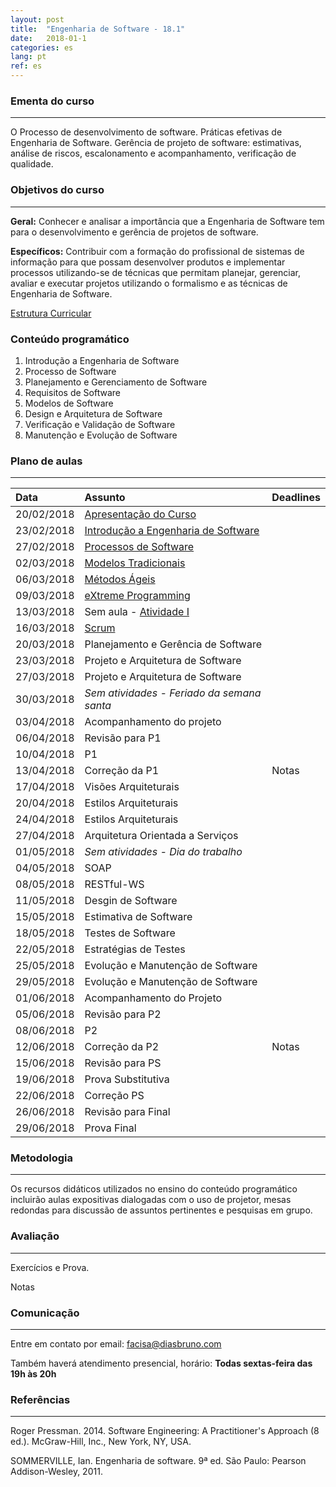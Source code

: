 ```yaml
---
layout: post
title:  "Engenharia de Software - 18.1"
date:   2018-01-1
categories: es
lang: pt
ref: es
---
```


### Ementa do curso
___
O Processo de desenvolvimento de software. Práticas efetivas de Engenharia de Software. Gerência de projeto de software: estimativas, análise de riscos, escalonamento e acompanhamento, verificação de qualidade.

### Objetivos do curso
___
**Geral:**
Conhecer e analisar a importância que a Engenharia de Software tem para o desenvolvimento e gerência de projetos de software.

**Específicos:**
Contribuir com a formação do profissional de sistemas de informação para que possam desenvolver produtos e implementar processos utilizando-se de técnicas que permitam planejar, gerenciar, avaliar e executar projetos utilizando o formalismo e as técnicas de Engenharia de Software.

[Estrutura Curricular](https://drive.google.com/file/d/0B9oADRpZVGECMmQ4WV83YVlRRGs/view?usp=sharing)

### Conteúdo programático

1. Introdução a Engenharia de Software
2. Processo de Software
3. Planejamento e Gerenciamento de Software
4. Requisitos de Software
5. Modelos de Software
6. Design e Arquitetura de Software
7. Verificação e Validação de Software
8. Manutenção e Evolução de Software

### Plano de aulas
___

| Data	| Assunto | Deadlines
| :------- | :------ | :------ |
| 20/02/2018 | [Apresentação do Curso](https://docs.google.com/presentation/d/1EeiAs1zpZIVcpZs-dTG1XUrIcHUDLj1OX2s7mMRZ-EE/preview?slide=id.p)
| 23/02/2018 | [Introdução a Engenharia de Software](https://docs.google.com/presentation/d/1MpTzyG-HIsgblINqmwI6ZUgBZpQtntCmLt2xW3B0bzQ/preview?slide=id.p)
| 27/02/2018 | [Processos de Software](https://docs.google.com/presentation/d/1T7QVD7NGVuixsGoti4DuAxPNHesppzxKn3N5dKxITg4/preview?slide=id.p)
| 02/03/2018 | [Modelos Tradicionais](https://drive.google.com/file/d/0B9oADRpZVGECZ1FLYVpjVDJucXM/view)
| 06/03/2018 | [Métodos Ágeis](https://docs.google.com/presentation/d/1UXdy3f8LKhmNaTEYKBRrpA-r8x2oVRImHJO9doxnvPs/preview?slide=id.p)
| 09/03/2018 | [eXtreme Programming](https://docs.google.com/presentation/d/1KMGdK1x24Ss09VyN1CS594acXgSVzeh6iDL28CrV-84/preview?slide=id.p)
| 13/03/2018 | Sem aula - [Atividade I](https://docs.google.com/document/d/19yfIzPlFD7Om8dQLwk1JcN3RS-hm_lhnAbo8MXfTcBE/preview#)
| 16/03/2018 | [Scrum](https://drive.google.com/drive/folders/0B9oADRpZVGECV2otdUN4aW0yYTA)
| 20/03/2018 | Planejamento e Gerência de Software
| 23/03/2018 | Projeto e Arquitetura de Software
| 27/03/2018 | Projeto e Arquitetura de Software
| 30/03/2018 | *Sem atividades - Feriado da semana santa* 
| 03/04/2018 | Acompanhamento do projeto
| 06/04/2018 | Revisão para P1
| 10/04/2018 | P1
| 13/04/2018 | Correção da P1 | Notas
| 17/04/2018 | Visões Arquiteturais
| 20/04/2018 | Estilos Arquiteturais 
| 24/04/2018 | Estilos Arquiteturais
| 27/04/2018 | Arquitetura Orientada a Serviços
| 01/05/2018 | *Sem atividades - Dia do trabalho*
| 04/05/2018 | SOAP
| 08/05/2018 | RESTful-WS
| 11/05/2018 | Desgin de Software
| 15/05/2018 | Estimativa de Software
| 18/05/2018 | Testes de Software
| 22/05/2018 | Estratégias de Testes
| 25/05/2018 | Evolução e Manutenção de Software 
| 29/05/2018 | Evolução e Manutenção de Software 
| 01/06/2018 | Acompanhamento do Projeto
| 05/06/2018 | Revisão para P2
| 08/06/2018 | P2
| 12/06/2018 | Correção da P2 | Notas
| 15/06/2018 | Revisão para PS
| 19/06/2018 | Prova Substitutiva
| 22/06/2018 | Correção PS
| 26/06/2018 | Revisão para Final
| 29/06/2018 | Prova Final

### Metodologia
___
Os recursos didáticos utilizados no ensino do conteúdo programático incluirão aulas expositivas dialogadas com o uso de projetor, mesas redondas para discussão de assuntos pertinentes e pesquisas em grupo.

### Avaliação
___
Exercícios e Prova.

Notas

### Comunicação
___

Entre em contato por email: facisa@diasbruno.com

Também haverá atendimento presencial, horário: **Todas sextas-feira das 19h às 20h**

### Referências
___

Roger Pressman. 2014. Software Engineering: A Practitioner's Approach (8 ed.). McGraw-Hill, Inc., New York, NY, USA.

SOMMERVILLE, Ian. Engenharia de software. 9ª ed. São Paulo: Pearson Addison-Wesley, 2011.
